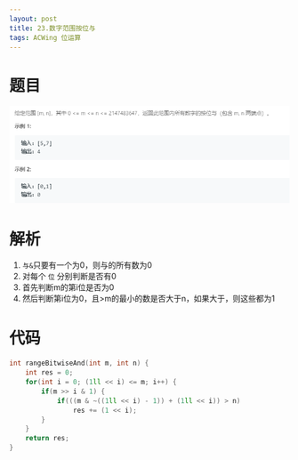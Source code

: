 ```yaml
---
layout: post
title: 23.数字范围按位与
tags: ACWing 位运算
---
```


# 题目
![](/images/posts/acwing/5.png)

# 解析
1. `与&`只要有一个为0，则与的所有数为0
2. 对每个 `位` 分别判断是否有0
3. 首先判断m的第i位是否为0
4. 然后判断第i位为0，且$>$m的最小的数是否大于n，如果大于，则这些都为1

# 代码
```cpp
int rangeBitwiseAnd(int m, int n) {
    int res = 0;
    for(int i = 0; (1ll << i) <= m; i++) {
        if(m >> i & 1) {
            if(((m & ~((1ll << i) - 1)) + (1ll << i)) > n)
                res += (1 << i);
        }
    }
    return res;
}
```